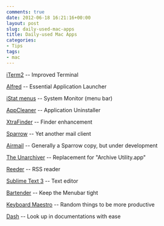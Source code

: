 ```yaml
---
comments: true
date: 2012-06-18 16:21:16+00:00
layout: post
slug: daily-used-mac-apps
title: Daily-used Mac Apps
categories:
- Tips
tags:
- mac
---
```


[iTerm2](http://www.iterm2.com/) -- Improved Terminal

[Alfred](http://www.alfredapp.com/) -- Essential Application Launcher

[iStat menus](http://bjango.com/mac/istatmenus/) -- System Monitor (menu bar)

[AppCleaner](http://freemacsoft.net/) -- Application Uninstaller

[XtraFinder](http://www.trankynam.com/xtrafinder/) -- Finder enhancement

[Sparrow](http://sparrowmailapp.com/) -- Yet another mail client

[Airmail](http://airmailapp.info/) -- Generally a Sparrow copy, but under development

[The Unarchiver](http://wakaba.c3.cx/s/apps/unarchiver.html) -- Replacement for "Archive Utility.app"

[Reeder](http://reederapp.com/) -- RSS reader

[Sublime Text 3](http://sublimetext.com/) -- Text editor

[Bartender](http://www.macbartender.com/) -- Keep the Menubar tight

[Keyboard Maestro](http://www.keyboardmaestro.com/) -- Random things to be more productive

[Dash](http://kapeli.com/dash/) -- Look up in documentations with ease
